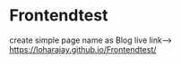 # Frontendtest

create simple page name as Blog
live link--> https://loharajay.github.io/Frontendtest/
